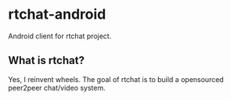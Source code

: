 # rtchat-android
Android client for rtchat project.

## What is rtchat?
Yes, I reinvent wheels. The goal of rtchat is to build a opensourced peer2peer chat/video system.
